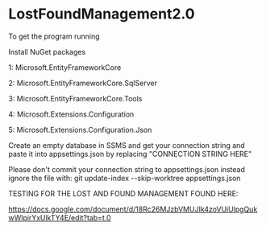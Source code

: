 # LostFoundManagement2.0
To get the program running


Install NuGet packages

1: Microsoft.EntityFrameworkCore

2: Microsoft.EntityFrameworkCore.SqlServer

3: Microsoft.EntityFrameworkCore.Tools

4: Microsoft.Extensions.Configuration

5: Microsoft.Extensions.Configuration.Json


Create an empty database in SSMS and get your connection string and paste it into appsettings.json by replacing "CONNECTION STRING HERE"

Please don't commit your connection string to appsettings.json instead ignore the file with: git update-index --skip-worktree appsettings.json


TESTING FOR THE LOST AND FOUND MANAGEMENT FOUND HERE:

https://docs.google.com/document/d/18Rc26MJzbVMUJIk4zoVUiUlpgQukwWlpirYxUlkTY4E/edit?tab=t.0
